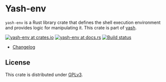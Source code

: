 # Yash-env

`yash-env` is a Rust library crate that defines the shell execution environment
and provides logic for manipulating it.
This crate is part of [yash](../README.md).

[![yash-env at crates.io](https://img.shields.io/crates/v/yash-env.svg)](https://crates.io/crates/yash-env)
[![yash-env at docs.rs](https://docs.rs/yash-env/badge.svg)](https://docs.rs/yash-env)
[![Build status](https://github.com/magicant/yash-rs/actions/workflows/rust.yml/badge.svg)](https://github.com/magicant/yash-rs/actions/workflows/rust.yml)

- [Changelog](CHANGELOG.md)

## License

This crate is distributed under [GPLv3](LICENSE-GPL).
